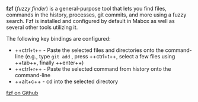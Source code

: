**fzf** (*fuzzy finder*) is a general-purpose tool that lets you find files, commands in the history, processes, git commits, and more using a fuzzy search.
Fzf is installed and configured by default in Mabox as well as several other tools utilizing it.

The following key bindings are configured:

- ++ctrl+t++ - Paste the selected files and directories onto the command-line  (e.g., type `git add` , press ++ctrl+t++, select a few files using ++tab++, finally ++enter++)
- ++ctrl+r++ - Paste the selected command from history onto the command-line
- ++alt+c++ - cd into the selected directory

[fzf on Github](https://github.com/junegunn/fzf)